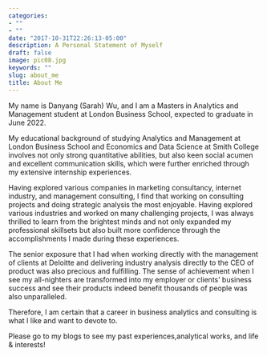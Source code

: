 ```yaml
---
categories:
- ""
- ""
date: "2017-10-31T22:26:13-05:00"
description: A Personal Statement of Myself
draft: false
image: pic08.jpg
keywords: ""
slug: about_me
title: About Me
---
```


My name is Danyang (Sarah) Wu, and I am a Masters in Analytics and Management student at London Business School, expected to graduate in June 2022. 

My educational background of studying Analytics and Management at London Business School and Economics and Data Science at Smith College involves not only strong quantitative abilities, but also keen social acumen and excellent communication skills, which were further enriched through my extensive internship experiences. 

Having explored various companies in marketing consultancy, internet industry, and management consulting, I find that working on consulting projects and doing strategic analysis the most enjoyable. Having explored various industries and worked on many challenging projects, I was always thrilled to learn from the brightest minds and not only expanded my professional skillsets but also built more confidence through the accomplishments I made during these experiences. 

The senior exposure that I had when working directly with the management of clients at Deloitte and delivering industry analysis directly to the CEO of product was also precious and fulfilling. The sense of achievement when I see my all-nighters are transformed into my employer or clients’ business success and see their products indeed benefit thousands of people was also unparalleled. 

Therefore, I am certain that a career in business analytics and consulting is what I like and want to devote to.

Please go to my blogs to see my past experiences,analytical works, and life & interests!
